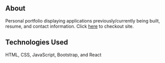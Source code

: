 ## About
Personal portfolio displaying applications previously/currently being built, resume, and contact information. Click [here](https://sarahcclark.com/) to checkout site. 

## Technologies Used
HTML, CSS, JavaScript, Bootstrap, and React


